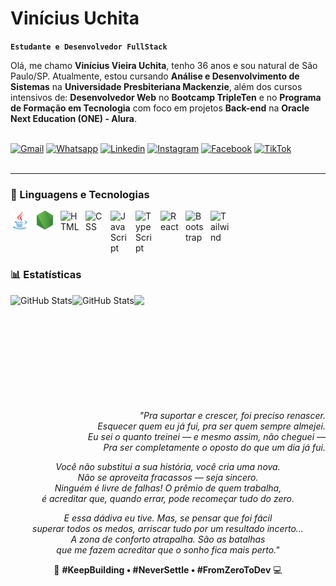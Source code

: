 # **Vinícius Uchita**

**`Estudante e Desenvolvedor FullStack`**

Olá, me chamo **Vinícius Vieira Uchita**, tenho 36 anos e sou natural de São Paulo/SP. Atualmente, estou cursando **Análise e Desenvolvimento de Sistemas** na **Universidade Presbiteriana Mackenzie**, além dos cursos intensivos de: **Desenvolvedor Web** no **Bootcamp TripleTen** e no **Programa de Formação em Tecnologia** com foco em projetos **Back-end** na **Oracle Next Education (ONE) - Alura**.<br/><br/>

[![Gmail](https://img.shields.io/badge/Gmail-D14836?style=for-the-badge&logo=gmail&logoColor=white)](mailto:viniciusuchita@gmail.com)
[![Whatsapp](https://img.shields.io/badge/WhatsApp-25D366?style=for-the-badge&logo=whatsapp&logoColor=white)](https://wa.me/5511963840830)
[![Linkedin](https://img.shields.io/badge/LinkedIn-0077B5?style=for-the-badge&logo=linkedin&logoColor=white)](https://www.linkedin.com/in/viniciusuchita/)
[![Instagram](https://img.shields.io/badge/Instagram-E4405F?style=for-the-badge&logo=instagram&logoColor=white)](https://www.instagram.com/vincivieira/profilecard/?igsh=MWViMW9nanV1N293ZA%3D%3D)
[![Facebook](https://img.shields.io/badge/Facebook-1877F2?style=for-the-badge&logo=facebook&logoColor=white)](https://www.facebook.com/viniciusvieira.uchita?mibextid=ZbWKwL&_rdc=2&_rdr)
[![TikTok](https://img.shields.io/badge/TikTok-000000?style=for-the-badge&logo=tiktok&logoColor=white)](https://www.tiktok.com/@vinnyvieira13)
<br><br>

---

### 🤖 Linguagens e Tecnologias

<img 
  align="left"
  alt="Java"
  title="Java"
  width="30px" 
  style="padding-right: 10px;" 
  src="https://raw.githubusercontent.com/devicons/devicon/master/icons/java/java-original.svg"
/>

<img 
  align="left"
  alt="Node.js"
  title="Node.js"
  width="30px" 
  style="padding-right: 10px;" 
  src="https://raw.githubusercontent.com/devicons/devicon/master/icons/nodejs/nodejs-original.svg"
/>

<img 
    align="left" 
    alt="HTML"
    title="HTML" 
    width="30px" 
    style="padding-right: 10px;" 
    src="https://cdn.jsdelivr.net/gh/devicons/devicon@latest/icons/html5/html5-original.svg" 
/>
<img 
    align="left" 
    alt="CSS" 
    title="CSS"
    width="30px" 
    style="padding-right: 10px;" 
    src="https://cdn.jsdelivr.net/gh/devicons/devicon@latest/icons/css3/css3-original.svg" 
/>
<img 
    align="left" 
    alt="JavaScript" 
    title="JavaScript"
    width="30px" 
    style="padding-right: 10px;" 
    src="https://cdn.jsdelivr.net/gh/devicons/devicon@latest/icons/javascript/javascript-original.svg" 
/>
<img 
    align="left" 
    alt="TypeScript"
    title="TypeScript" 
    width="30px" 
    style="padding-right: 10px;" 
    src="https://cdn.jsdelivr.net/gh/devicons/devicon@latest/icons/typescript/typescript-original.svg" 
/>
<img 
    align="left" 
    alt="React"
    title="React" 
    width="30px" 
    style="padding-right: 10px;" 
    src="https://cdn.jsdelivr.net/gh/devicons/devicon@latest/icons/react/react-original.svg" 
/>

<img 
    align="left" 
    alt="Bootstrap"
    title="Bootstrap" 
    width="30px" 
    style="padding-right: 10px;" 
    src="https://cdn.jsdelivr.net/gh/devicons/devicon@latest/icons/bootstrap/bootstrap-original.svg" 
/>
<img 
    align="left" 
    alt="Tailwind" 
    title="Tailwind"
    width="30px" 
    style="padding-right: 10px;" 
    src="https://cdn.jsdelivr.net/gh/devicons/devicon@latest/icons/tailwindcss/tailwindcss-original.svg" 
/>

<br><br><br><br>

### 📊 Estatísticas

<p>
  <img align="left" alt="GitHub Stats" height="150" src="https://github-readme-stats.vercel.app/api/top-langs/?username=devviniuchita&show_icons=true&theme=tokyonight&include_all_commits=true&locale=pt-br&cache_seconds=5&langs_count=9&hide=Rich%20Text%20Format" />
  <img align="left" alt="GitHub Stats" height="150" src="https://github-readme-stats.vercel.app/api/top-langs/?username=devviniuchita&theme=tokyonight&layout=compact&langs_count=9&hide=Rich%20Text%20Format&cache_seconds=5" />
</p>

<p align="left"> <img align="left" src="https://profile-counter.glitch.me/devviniuchita/count.svg" /></p>
</br></br></br></br></br></br></br></br></br></br>


<p align="right">
  <em>"Pra suportar e crescer, foi preciso renascer.<br>
  Esquecer quem eu já fui, pra ser quem sempre almejei.<br>
  Eu sei o quanto treinei — e mesmo assim, não cheguei —<br>
  Pra ser completamente o oposto do que um dia já fui.</em>
</p>

<p align="center">
  <em>Você não substitui a sua história, você cria uma nova.<br>
  Não se aproveita fracassos — seja sincero.<br>
  Ninguém é livre de falhas! O prêmio de quem trabalha,<br>
  é acreditar que, quando errar, pode recomeçar tudo do zero.</em>
</p>

<p align="center">
  <em>E essa dádiva eu tive. Mas, se pensar que foi fácil<br>
  superar todos os medos, arriscar tudo por um resultado incerto...<br>
  A zona de conforto atrapalha. São as batalhas<br>
  que me fazem acreditar que o sonho fica mais perto."</em>
</p>

<p align="center">
  🚀 <strong>#KeepBuilding • #NeverSettle • #FromZeroToDev</strong> 💻
</p>

